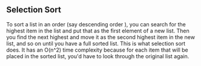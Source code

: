 ## Selection Sort

To sort a list in an order (say descending order ), you can search for the highest item in the list and put that as the first element of a new list. Then you find the next highest and move it as the second highest item in the new list, and so on until you have a full sorted list. 
This is what selection sort does. It has an O(n^2) time complexity because for each item that will be placed in the sorted list, you'd have to look through the original list again.